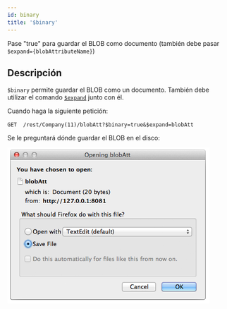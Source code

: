 ```yaml
---
id: binary
title: '$binary'
---
```


Pase "true" para guardar el BLOB como documento (también debe pasar `$expand={blobAttributeName}`)

## Descripción

`$binary` permite guardar el BLOB como un documento.  También debe utilizar el comando [`$expand`]($expand.md) junto con él.

Cuando haga la siguiente petición:

```
GET  /rest/Company(11)/blobAtt?$binary=true&$expand=blobAtt
```

Se le preguntará dónde guardar el BLOB en el disco:

![](../assets/en/REST/binary.png)

